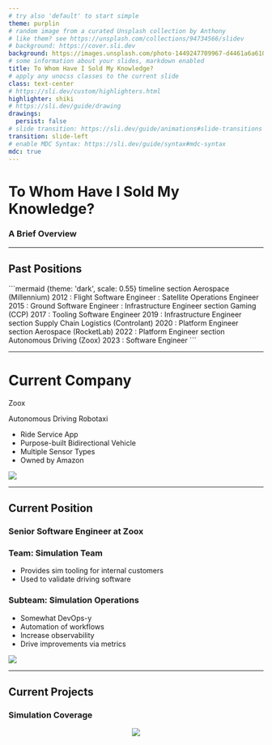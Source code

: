 ```yaml
---
# try also 'default' to start simple
theme: purplin
# random image from a curated Unsplash collection by Anthony
# like them? see https://unsplash.com/collections/94734566/slidev
# background: https://cover.sli.dev
background: https://images.unsplash.com/photo-1449247709967-d4461a6a6103?q=80&w=3500&auto=format&fit=crop&ixlib=rb-4.0.3&ixid=M3wxMjA3fDB8MHxwaG90by1wYWdlfHx8fGVufDB8fHx8fA%3D%3D
# some information about your slides, markdown enabled
title: To Whom Have I Sold My Knowledge?
# apply any unocss classes to the current slide
class: text-center
# https://sli.dev/custom/highlighters.html
highlighter: shiki
# https://sli.dev/guide/drawing
drawings:
  persist: false
# slide transition: https://sli.dev/guide/animations#slide-transitions
transition: slide-left
# enable MDC Syntax: https://sli.dev/guide/syntax#mdc-syntax
mdc: true
---
```


# To Whom Have I Sold My Knowledge?
### A Brief Overview

---

## Past Positions

<div class="grid grid-cols-1 gap-4">
<div>
```mermaid {theme: 'dark', scale: 0.55}
timeline
  section Aerospace (Millennium)
    2012 : Flight Software Engineer : Satellite Operations Engineer
    2015 : Ground Software Engineer : Infrastructure Engineer
  section Gaming (CCP)
    2017 : Tooling Software Engineer
    2019 : Infrastructure Engineer
  section Supply Chain Logistics (Controlant)
    2020 : Platform Engineer
  section Aerospace (RocketLab)
    2022 : Platform Engineer
  section Autonomous Driving (Zoox)
    2023 : Software Engineer
```
</div>
</div>

---

# Current Company

Zoox

<div class="grid grid-cols-2 gap-4">
<div>

Autonomous Driving Robotaxi

- Ride Service App
- Purpose-built Bidirectional Vehicle
- Multiple Sensor Types
- Owned by Amazon

</div>
<div>

<img src="/images/vh6.jpg" class="mt-20 rounded border" />

</div>
</div>

---

## Current Position

### Senior Software Engineer at Zoox

<div class="grid grid-cols-2 gap-4">
<div>

### Team: Simulation Team

- Provides sim tooling for internal customers
- Used to validate driving software

### Subteam: Simulation Operations

- Somewhat DevOps-y
- Automation of workflows
- Increase observability
- Drive improvements via metrics

</div>
<div>

<img src="/images/simulation.png" class="mt-20 rounded border" />

</div>
</div>

---

## Current Projects

### Simulation Coverage

<center><img src="/images/coverage.png" class="mt-5 w-180 rounded" /></center>
